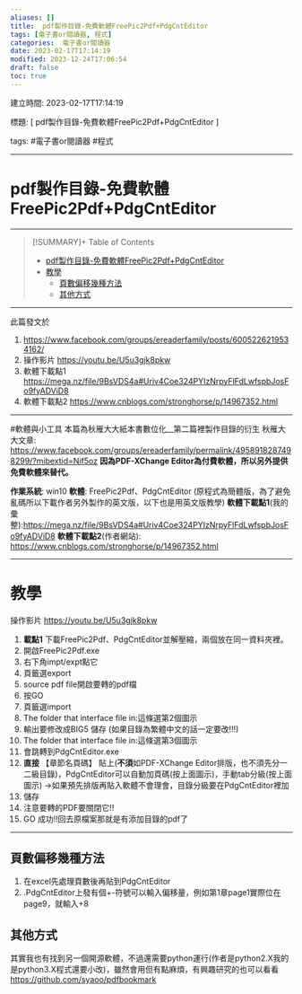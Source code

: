 ```yaml
---
aliases: []
title:  pdf製作目錄-免費軟體FreePic2Pdf+PdgCntEditor
tags: [電子書or閱讀器, 程式]
categories:  電子書or閱讀器
date: 2023-02-17T17:14:19
modified: 2023-12-24T17:06:54
draft: false
toc: true
---
```

建立時間: 2023-02-17T17:14:19

標題: [ pdf製作目錄-免費軟體FreePic2Pdf+PdgCntEditor ]

tags: #電子書or閱讀器 #程式

---
# pdf製作目錄-免費軟體FreePic2Pdf+PdgCntEditor

---

>[!SUMMARY]+ Table of Contents
>- [pdf製作目錄-免費軟體FreePic2Pdf+PdgCntEditor](pdf製作目錄-免費軟體FreePic2Pdf+PdgCntEditor.md#pdf製作目錄-免費軟體FreePic2Pdf+PdgCntEditor)
>- [教學](pdf製作目錄-免費軟體FreePic2Pdf+PdgCntEditor.md#教學)
>    - [頁數偏移幾種方法](pdf製作目錄-免費軟體FreePic2Pdf+PdgCntEditor.md#頁數偏移幾種方法)
>    - [其他方式](pdf製作目錄-免費軟體FreePic2Pdf+PdgCntEditor.md#其他方式)

---
此篇發文於
1. https://www.facebook.com/groups/ereaderfamily/posts/6005226219534162/
2. 操作影片 https://youtu.be/U5u3gjk8pkw
3. 軟體下載點1 https://mega.nz/file/9BsVDS4a#Uriv4Coe324PYIzNrpyFlFdLwfspbJosFo9fyADViD8
4. 軟體下載點2 https://www.cnblogs.com/stronghorse/p/14967352.html

---
#軟體與小工具
本篇為秋雁大大紙本書數位化__第二篇裡製作目錄的衍生
秋雁大大文章: https://www.facebook.com/groups/ereaderfamily/permalink/4958918287498299/?mibextid=Nif5oz
**因為PDF-XChange Editor為付費軟體，所以另外提供免費軟體來替代。**

**作業系統**: win10
**軟體**: FreePic2Pdf、PdgCntEditor (原程式為簡體版，為了避免亂碼所以下載作者另外製作的英文版，以下也是用英文版教學)
**軟體下載點1**(我的彙整):https://mega.nz/file/9BsVDS4a#Uriv4Coe324PYIzNrpyFlFdLwfspbJosFo9fyADViD8
**軟體下載點2**(作者網站): https://www.cnblogs.com/stronghorse/p/14967352.html

------
# 教學
操作影片 https://youtu.be/U5u3gjk8pkw
1. **載點1** 下載FreePic2Pdf、PdgCntEditor並解壓縮，兩個放在同一資料夾裡。
2. 開啟FreePic2Pdf.exe
3. 右下角impt/expt點它
4. 頁籤選export
5. source pdf file開啟要轉的pdf檔
6. 按GO
7. 頁籤選import
8. The folder that interface file in:這條選第2個圖示
9. 輸出要修改成BIG5 儲存 (如果目錄為繁體中文的話一定要改!!!)
10. The folder that interface file in:這條選第3個圖示
11. 會跳轉到PdgCntEditor.exe
12. **直接** 【章節名頁碼】 貼上(**不須**如PDF-XChange Editor排版，也不須先分一二級目錄)，PdgCntEditor可以自動加頁碼(按上面圖示)，手動tab分級(按上面圖示) 
    →如果預先排版再貼入軟體不會理會，目錄分級要在PdgCntEditor裡加
13. 儲存
14. 注意要轉的PDF要關閉它!!
15. GO
成功!!回去原檔案那就是有添加目錄的pdf了
----
## 頁數偏移幾種方法
1. 在excel先處理頁數後再貼到PdgCntEditor
2. .PdgCntEditor上發有個+-符號可以輸入偏移量，例如第1章page1實際位在page9，就輸入+8

## 其他方式
其實我也有找到另一個開源軟體，不過還需要python運行(作者是python2.X我的是python3.X程式還要小改)，雖然會用但有點麻煩，有興趣研究的也可以看看  
https://github.com/syaoo/pdfbookmark

